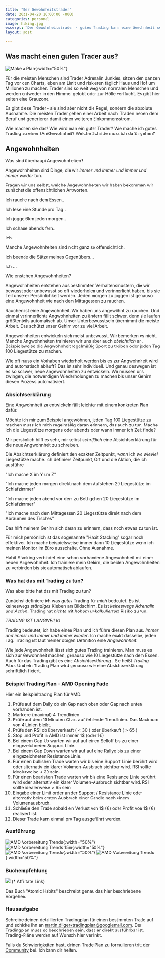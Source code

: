 ```yaml
---
title: "Der Gewohnheitstrader"
date: 2021-04-20 10:00:00 -0000
categories: personal
image: hiking.jpg
excerpt: "Der Gewohnheitstrader - gutes Trading kann eine Gewohnheit sein."
layout: post

---
```


## Was macht einen guten Trader aus?

![Make a Plan](/assets/images/gewohnheit/man2.jpg){:width="50%"}

Für die meisten Menschen sind Trader Adrenalin Junkies, sitzen den ganzen Tag vor den Charts, leben am Limit und riskieren täglich Haus und Hof um Millionen zu machen.
Trader sind so weit weg von normalen Menschen und werden entweder in den Himmer gelobt oder zur Hölle verflucht.
Es gibt hier selten eine Grauzone.

Es gibt diese Trader - sie sind aber nicht die Regel, sondern die absolute Ausnahme.
Die meisten Trader gehen einer Arbeit nach, Traden neben dem Beruf und generieren damit einen weiteren Einkommensstrom.

Wie machen sie das? Wie wird man ein guter Trader?
Wie mache ich gutes Trading zu einer (An)Gewohnheit?
Welche Schritte muss ich dafür gehen?

## Angewohnheiten

Was sind überhaupt Angewohnheiten?

Angewohnheiten sind Dinge, die wir _immer und immer und immer und immer wieder_ tun.

Fragen wir uns selbst, welche Angewohnheiten wir haben bekommen wir zunächst die offensichtlichen Antworten.

Ich rauche nach dem Essen..

Ich lese eine Stunde pro Tag..

Ich jogge 6km jeden morgen..

Ich schaue abends fern..

Ich ...

Manche Angewohnheiten sind nicht ganz so offensichtlich.

Ich beende die Sätze meines Gegenübers...

Ich ...

Wie enstehen Angewohnheiten?

Angewohnheiten entstehen aus bestimmten Verhaltensmustern, die wir bewusst oder unbewusst so oft wiederholen und verinnerlicht haben, bis sie Teil unserer Persönlichkeit werden.
Jeden morgen zu joggen ist genauso eine Angewohnheit wie nach dem Mittagessen zu rauchen.

Rauchen ist eine Angewohnheit. Wir haben uns angewöhnt zu rauchen.
Und einmal verinnerlichte Angwohnheiten zu ändern fällt schwer, denn sie laufen größtenteils automatisch ab.
Unser Unterbewusstsein übernimmt die meiste Arbeit. Das schützt unser Gehirn vor zu viel Arbeit.

Angewohnheiten entwickeln sich meist unbewusst. Wir bemerken es nicht.
Manche Angwohnheiten trainieren wir uns aber auch _absichtlich_ an.
Beispielsweise die Angwohnheit regelmäßig Sport zu treiben oder jeden Tag 100 Liegestütze zu machen.

Wie oft muss ein Vorhaben wiederholt werden bis es zur Angwohnheit wird und automatisch abläuft?
Das ist sehr individuell.
Und genau deswegen ist es so schwer, neue Angewohnheiten zu entwickeln. Wir müssen uns zwingen, die notwendigen
Wiederholungen zu machen bis unser Gehirn diesen Prozess automatisiert.

### Absichtserklärung

Eine Angwohnheit zu entwickeln fällt leichter mit einem konkreten Plan dafür.

Möchte ich mir zum Beispiel angewöhnen, jeden Tag 100 Liegestütze zu machen muss ich mich regelmäßig daran erinnern,
das auch zu tun.
Mache ich die Liegestütze morgens oder abends oder wann immer ich Zeit finde?

Mir persönlich hilft es sehr, mir selbst _schriftlich_ eine Absichtserklärung für die neue Angwohnheit zu schreiben.

Die Absichtserklärung definiert den exakten Zeitpunkt, _wann_ ich _wo_ _wieviel_ Liegestütze mache.
Ich definiere Zeitpunkt, Ort und die Aktion, die ich ausführe.

"Ich mache X im Y um Z"

"Ich mache jeden morgen direkt nach dem Aufstehen 20 Liegestütze im Schlafzimmer"

"Ich mache jeden abend vor dem zu Bett gehen 20 Liegestütze im Schlafzimmer"

"Ich mache nach dem Mittagessen 20 Liegestütze direkt nach dem Abräumen des Tisches"

Das hilft meinem Gehirn sich daran zu erinnern, dass noch etwas zu tun ist.

Für mich persönlich ist das sogenannte "Habit Stacking" sogar noch effektiver.
Ich mache beispielsweise immer dann 10 Liegestütze wenn ich meinen Monitor im Büro ausschalte. Ohne Ausnahme.

Habit Stacking verbindet eine schon vorhandene Angewohnheit mit einer neuen Angewohnheit.
Ich trainiere mein Gehirn, die beiden Angewohnheiten zu verbinden bis sie automatisch ablaufen.

### Was hat das mit Trading zu tun?

Was aber bitte hat das mit Trading zu tun?

Zunächst definiere ich was _gutes_ Trading für _mich_ bedeutet.
Es ist keineswegs _ständiges_ Kleben am Bildschirm. Es ist _keineswegs_ *Adrenalin und Action*. Trading hat _nichts_
mit _hohem unkalkuliertem_ Risiko zu tun.

*TRADING IST LANGWEILIG*

Trading bedeutet, ich habe einen Plan und ich führe diesen Plan aus. _Immer und immer und immer und immer wieder_.
Ich mache exakt dasselbe, jeden Tag. Trading ist laut meiner obigen Definition eine _Angewohnheit_.


Wie jede Angewohnheit lässt sich gutes Trading trainieren. Man muss es sich zur Gewohnheit machen, genauso wie 10 Liegestütze nach dem Essen.
Auch für das Trading gibt es eine _Absichtserklärung_ . Sie heißt *Trading Plan*.
Und ein Trading Plan wird genauso wie eine Absichtserklärung schrifttlich fixiert.

### Beispiel Trading Plan - AMD Opening Fade

Hier ein Beispieltrading Plan für AMD.

1. Prüfe auf dem Daily ob ein Gap nach oben oder Gap nach unten vorhanden ist.
2. Markiere (maximal) 4 Trendlinien
3. Prüfe auf dem 15 Minuten Chart auf fehlende Trendlinien. Das Maximum von 4 Linien bleibt.
4. Prüfe den RSI ob überverkauft ( < 30 ) oder überkauft ( > 65 )
5. Stop und Profit in AMD ist immer 1$ (oder 1€)
6. Bei einem Gap Up warten wir auf auf einen Selloff bis zu einer eingezeichneten Support Linie.
7. Bei einem Gap Down warten wir auf auf eine Rallye bis zu einer eingezeichneten Resistance Linie.
8. Für einen bullishen Trade warten wir bis eine Support Linie berührt wird oder alternativ ein klarer Volumen-Ausbruch sichtbar wird. RSI sollte idealerweise < 30 sein.
8. Für einen bearishen Trade warten wir bis eine Resistance Linie berührt wird oder alternativ ein klarer Volumen-Ausbruch sichtbar wird. RSI sollte idealerweise > 65 sein.
9. Eingabe einer Limit order an der Support / Resistance Linie oder alternativ beim ersten Ausbruch einer Candle nach einem Volumenausbruch.
10. Schließe den Trade sobald ein Verlust von 1$ (€) oder Profit von 1$ (€) realisiert ist.
11. Dieser Trade kann einmal pro Tag ausgeführt werden.

### Ausführung

![AMD Vorbereitung Trends](/assets/images/gewohnheit/amd_01.png){:width="50%"}
![AMD Vorbereitung Trends 15m](/assets/images/gewohnheit/amd_02.png){:width="50%"}
![AMD Vorbereitung Trends](/assets/images/gewohnheit/amd_03.png){:width="50%"}
![AMD Vorbereitung Trends](/assets/images/gewohnheit/amd_04.png){:width="50%"}




### Buchempfehlung

<a target="_blank"  href="https://www.amazon.de/gp/product/1847941834/ref=as_li_tl?ie=UTF8&camp=1638&creative=6742&creativeASIN=1847941834&linkCode=as2&tag=splitshadewor-21&linkId=8c58d924c4f959d1c57d267f0dcf5adc"><img border="0" src="//ws-eu.amazon-adsystem.com/widgets/q?_encoding=UTF8&MarketPlace=DE&ASIN=1847941834&ServiceVersion=20070822&ID=AsinImage&WS=1&Format=_SL250_&tag=splitshadewor-21" ></a> (* Affilitate Link)

Das Buch "Atomic Habits" beschreibt genau das hier beschriebene Vorgehen.

### Hausaufgabe

Schreibe deinen detaillierten Tradingplan für einen bestimmten Trade auf und schicke ihn an martin.dilger+tradingplan@googlemail.com.
Der Tradingplan muss so beschrieben sein, dass er direkt ausführbar ist.
Trading-Pläne werden auf Wunsch hier verlinkt.

Falls du Schwierigkeiten hast, deinen Trade Plan zu formulieren tritt der [Community](https://join.slack.com/t/tradies-workspace/shared_invite/zt-o2j62ikw-u~UrfFso2fkMj3Ewgff6eQ) bei. Ich kann dir helfen.



 <a class="button" href="https://twitter.com/tradies4good" rel="noopener noreferrer" target="_blank"><span
                  class="icon"><i class="fab fa-twitter"></i></span></a>
              <a class="button" href="https://www.youtube.com/channel/UCC8gKMvl_C45G82SuAyb4Yw"
                rel="noopener noreferrer" target="_blank"><span class="icon"><i class="fab fa-youtube"></i></span></a>
              <a class="button"
                href="https://join.slack.com/t/tradies-workspace/shared_invite/zt-o2j62ikw-u~UrfFso2fkMj3Ewgff6eQ"
                rel="noopener noreferrer" target="_blank"><span class="icon"><i class="fab fa-slack"></i></span></a>
              <a class="button" href="https://www.instagram.com/meinetradies/" rel="noopener noreferrer"
                target="_blank"><span class="icon"><i class="fab fa-instagram"></i></span></a>
